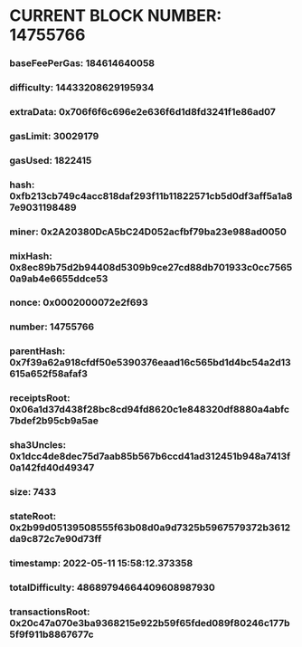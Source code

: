 # CURRENT BLOCK NUMBER: 14755766

### baseFeePerGas: 184614640058
### difficulty: 14433208629195934
### extraData: 0x706f6f6c696e2e636f6d1d8fd3241f1e86ad07
### gasLimit: 30029179
### gasUsed: 1822415
### hash: 0xfb213cb749c4acc818daf293f11b11822571cb5d0df3aff5a1a87e9031198489
### miner: 0x2A20380DcA5bC24D052acfbf79ba23e988ad0050
### mixHash: 0x8ec89b75d2b94408d5309b9ce27cd88db701933c0cc75650a9ab4e6655ddce53
### nonce: 0x0002000072e2f693
### number: 14755766
### parentHash: 0x7f39a62a918cfdf50e5390376eaad16c565bd1d4bc54a2d13615a652f58afaf3
### receiptsRoot: 0x06a1d37d438f28bc8cd94fd8620c1e848320df8880a4abfc7bdef2b95cb9a5ae
### sha3Uncles: 0x1dcc4de8dec75d7aab85b567b6ccd41ad312451b948a7413f0a142fd40d49347
### size: 7433
### stateRoot: 0x2b99d05139508555f63b08d0a9d7325b5967579372b3612da9c872c7e90d73ff
### timestamp: 2022-05-11 15:58:12.373358
### totalDifficulty: 48689794664409608987930
### transactionsRoot: 0x20c47a070e3ba9368215e922b59f65fded089f80246c177b5f9f911b8867677c
